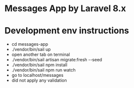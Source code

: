 # Messages App by Laravel 8.x
# Development env instructions

- cd messages-app
- ./vendor/bin/sail up
- open another tab on terminal
- ./vendor/bin/sail artisan migrate:fresh --seed
- ./vendor/bin/sail npm install
- ./vendor/bin/sail npm run watch 
- go to localhost/messages
- did not apply any validation
